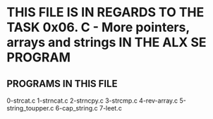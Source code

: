 # THIS FILE IS IN REGARDS TO THE TASK 0x06. C - More pointers, arrays and strings IN THE ALX SE PROGRAM

## PROGRAMS IN THIS FILE

   0-strcat.c
   1-strncat.c
   2-strncpy.c
   3-strcmp.c
   4-rev-array.c
   5-string_toupper.c
   6-cap_string.c
   7-leet.c
